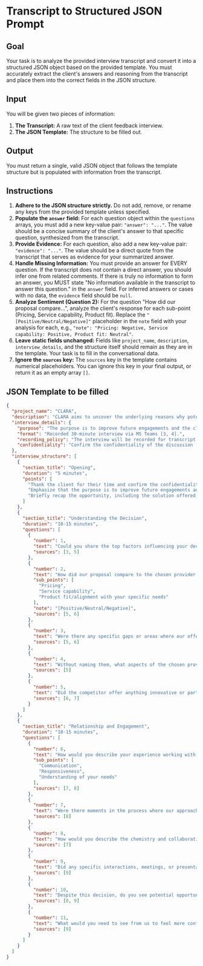 # Transcript to Structured JSON Prompt

## Goal

Your task is to analyze the provided interview transcript and convert it into a structured JSON object based on the provided template. You must accurately extract the client's answers and reasoning from the transcript and place them into the correct fields in the JSON structure.

## Input

You will be given two pieces of information:

1.  **The Transcript:** A raw text of the client feedback interview.
2.  **The JSON Template:** The structure to be filled out.

## Output

You must return a single, valid JSON object that follows the template structure but is populated with information from the transcript.

## Instructions

1.  **Adhere to the JSON structure strictly.** Do not add, remove, or rename any keys from the provided template unless specified.
2.  **Populate the `answer` field:** For each question object within the `questions` arrays, you must add a new key-value pair: `"answer": "..."`. The value should be a concise summary of the client's answer to that specific question, synthesized from the transcript.
3.  **Provide Evidence:** For each question, also add a new key-value pair: `"evidence": "..."`. The value should be a direct quote from the transcript that serves as evidence for your summarized answer.
4.  **Handle Missing Information:** You must provide an answer for EVERY question. If the transcript does not contain a direct answer, you should infer one from related comments. If there is truly no information to form an answer, you MUST state "No information available in the transcript to answer this question." in the `answer` field. For inferred answers or cases with no data, the `evidence` field should be `null`.
5.  **Analyze Sentiment (Question 2):** For the question "How did our proposal compare...", analyze the client's response for each sub-point (Pricing, Service capability, Product fit). Replace the `"[Positive/Neutral/Negative]"` placeholder in the `note` field with your analysis for each, e.g., `"note": "Pricing: Negative, Service capability: Positive, Product fit: Neutral"`.
6.  **Leave static fields unchanged:** Fields like `project_name`, `description`, `interview_details`, and the structure itself should remain as they are in the template. Your task is to fill in the conversational data.
7.  **Ignore the `sources` key:** The `sources` key in the template contains numerical placeholders. You can ignore this key in your final output, or return it as an empty array `[]`.

## JSON Template to be filled

```json
{
  "project_name": "CLARA",
  "description": "CLARA aims to uncover the underlying reasons why potential clients chose competitors or paused their work, gathering insights directly from clients to identify gaps in a value proposition, improve commercial strategies, pinpoint product strengths/weaknesses, pricing gaps, and service and sales deficiencies. By systematically gathering and analyzing feedback, CLARA can enhance strategies, increase win rates, and better serve the market [1, 2].",
  "interview_details": {
    "purpose": "The purpose is to improve future engagements and the client's feedback is greatly valued [3].",
    "format": "Recorded 30-minute interview via MS Teams [3, 4].",
    "recording_policy": "The interview will be recorded for transcript use only, and the recording will be deleted once the transcript is downloaded [3].",
    "confidentiality": "Confirm the confidentiality of the discussion [3]."
  },
  "interview_structure": [
    {
      "section_title": "Opening",
      "duration": "5 minutes",
      "points": [
        "Thank the client for their time and confirm the confidentiality of the discussion [3].",
        "Emphasize that the purpose is to improve future engagements and that their feedback is greatly valued [3].",
        "Briefly recap the opportunity, including the solution offered, timeline, and key decision points [3]."
      ]
    },
    {
      "section_title": "Understanding the Decision",
      "duration": "10-15 minutes",
      "questions": [
        {
          "number": 1,
          "text": "Could you share the top factors influencing your decision?",
          "sources": [3, 5]
        },
        {
          "number": 2,
          "text": "How did our proposal compare to the chosen provider in terms of:",
          "sub_points": [
            "Pricing",
            "Service capability",
            "Product fit/alignment with your specific needs"
          ],
          "note": "[Positive/Neutral/Negative]",
          "sources": [5, 6]
        },
        {
          "number": 3,
          "text": "Were there any specific gaps or areas where our offering didn't meet your expectations?",
          "sources": [5, 6]
        },
        {
          "number": 4,
          "text": "Without naming them, what aspects of the chosen provider's offering stood out to your team?",
          "sources": [5]
        },
        {
          "number": 5,
          "text": "Did the competitor offer anything innovative or particularly compelling that tipped the scales?",
          "sources": [6, 7]
        }
      ]
    },
    {
      "section_title": "Relationship and Engagement",
      "duration": "10-15 minutes",
      "questions": [
        {
          "number": 6,
          "text": "How would you describe your experience working with our team?",
          "sub_points": [
            "Communication",
            "Responsiveness",
            "Understanding of your needs"
          ],
          "sources": [7, 8]
        },
        {
          "number": 7,
          "text": "Were there moments in the process where our approach stood out, either positively or negatively?",
          "sources": [8]
        },
        {
          "number": 8,
          "text": "How would you describe the chemistry and collaboration between your team and ours?",
          "sources": [7]
        },
        {
          "number": 9,
          "text": "Did any specific interactions, meetings, or presentations stand out positively or negatively?",
          "sources": [9]
        },
        {
          "number": 10,
          "text": "Despite this decision, do you see potential opportunities for us to work together in the future?",
          "sources": [8, 9]
        },
        {
          "number": 11,
          "text": "What would you need to see from us to feel more confident in choosing us for a future project?",
          "sources": [9]
        }
      ]
    }
  ]
}
```
